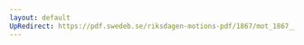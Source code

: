 ```yaml
---
layout: default
UpRedirect: https://pdf.swedeb.se/riksdagen-motions-pdf/1867/mot_1867__ak__00259/mot_1867__ak__00259_002.pdf
---
```

